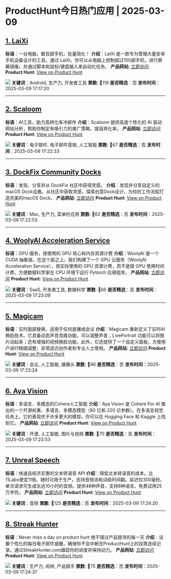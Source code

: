 # ProductHunt今日热门应用 | 2025-03-09

## [1. LaiXi](https://www.producthunt.com/posts/laixi?utm_campaign=producthunt-api&utm_medium=api-v2&utm_source=Application%3A+decohack+%28ID%3A+172745%29)
**标语**：一台电脑，数百部手机，批量简化！
**介绍**：LaiXi 是一款专为管理大量安卓手机设备设计的工具。通过 LaiXi，你可以从电脑上控制超过100部手机，进行屏幕镜像，并通过脚本和鼠标/键盘输入来自动化任务。
**产品网站**: [立即访问](https://www.laixi.app/?ref=producthunt&lang=en-US?utm_campaign=producthunt-api&utm_medium=api-v2&utm_source=Application%3A+decohack+%28ID%3A+172745%29)
**Product Hunt**: [View on Product Hunt](https://www.producthunt.com/posts/laixi?utm_campaign=producthunt-api&utm_medium=api-v2&utm_source=Application%3A+decohack+%28ID%3A+172745%29)

![](https://ph-files.imgix.net/b98edb16-25cc-4482-b728-a4bdd7509b90.png?auto=format&fit=crop&frame=1&h=512&w=1024)
**关键词**：Android, 生产力, 开发者工具
**票数**: 🔺119
**是否精选**：否
**发布时间**：2025-03-09 17:17:20 

---

## [2. Scaloom](https://www.producthunt.com/posts/scaloom?utm_campaign=producthunt-api&utm_medium=api-v2&utm_source=Application%3A+decohack+%28ID%3A+172745%29)
**标语**：AI工具，助力高转化率冷邮件
**介绍**：Scaloom 提供高度个性化的 AI 驱动网站分析，帮助你制定有吸引力的推广策略，提高转化率。
**产品网站**: [立即访问](https://scaloom.com/?ref=producthunt?utm_campaign=producthunt-api&utm_medium=api-v2&utm_source=Application%3A+decohack+%28ID%3A+172745%29)
**Product Hunt**: [View on Product Hunt](https://www.producthunt.com/posts/scaloom?utm_campaign=producthunt-api&utm_medium=api-v2&utm_source=Application%3A+decohack+%28ID%3A+172745%29)

![](https://ph-files.imgix.net/3c0a3414-7ab7-497e-a6aa-51324073efc4.png?auto=compress&codec=mozjpeg&cs=strip&auto=format&w=900&h=288&fit=crop&dpr=1)
**关键词**：电子邮件, 电子邮件营销, 人工智能
**票数**: 🔺67
**是否精选**：否
**发布时间**：2025-03-09 17:22:33 

---

## [3. DockFix Community Docks](https://www.producthunt.com/posts/dockfix-community-docks?utm_campaign=producthunt-api&utm_medium=api-v2&utm_source=Application%3A+decohack+%28ID%3A+172745%29)
**标语**：发现、分享并从 DockFix 社区中获得灵感。
**介绍**：发现并分享自定义的macOS Dock设置。从社区中获取灵感，探索创意Dock设计，为你的工作流程打造完美的macOS Dock。
**产品网站**: [立即访问](https://www.dockfix.app/discover?ref=producthunt?utm_campaign=producthunt-api&utm_medium=api-v2&utm_source=Application%3A+decohack+%28ID%3A+172745%29)
**Product Hunt**: [View on Product Hunt](https://www.producthunt.com/posts/dockfix-community-docks?utm_campaign=producthunt-api&utm_medium=api-v2&utm_source=Application%3A+decohack+%28ID%3A+172745%29)

![](https://ph-files.imgix.net/bf0e7c3d-e030-4250-ba1a-658496299ad9.png?auto=compress&codec=mozjpeg&cs=strip&auto=format&w=900&h=288&fit=crop&dpr=1)
**关键词**：Mac, 生产力, 菜单栏应用
**票数**: 🔺62
**是否精选**：否
**发布时间**：2025-03-09 17:22:53 

---

## [4. WoolyAI Acceleration Service](https://www.producthunt.com/posts/woolyai-acceleration-service?utm_campaign=producthunt-api&utm_medium=api-v2&utm_source=Application%3A+decohack+%28ID%3A+172745%29)
**标语**：GPU 服务，按使用的 GPU 核心和内存资源计费
**介绍**：WoolyAI 是一个 CUDA 抽象层。在这个层之上，我们构建了一个 GPU 云服务（WoolyAI Acceleration Service），按实际使用的 GPU 资源计费，而不是按 GPU 使用时间计费，方便数据科学家在 CPU 环境下运行 Pytorch 应用程序。
**产品网站**: [立即访问](https://woolyai.com/?ref=producthunt?utm_campaign=producthunt-api&utm_medium=api-v2&utm_source=Application%3A+decohack+%28ID%3A+172745%29)
**Product Hunt**: [View on Product Hunt](https://www.producthunt.com/posts/woolyai-acceleration-service?utm_campaign=producthunt-api&utm_medium=api-v2&utm_source=Application%3A+decohack+%28ID%3A+172745%29)

![](https://ph-files.imgix.net/4aa5bf2d-0e1c-417a-a90d-6c2312884c7b.png?auto=compress&codec=mozjpeg&cs=strip&auto=format&w=900&h=288&fit=crop&dpr=1)
**关键词**：SaaS, 开发者工具, 数据科学
**票数**: 🔺65
**是否精选**：否
**发布时间**：2025-03-09 17:23:09 

---

## [5. Magicam](https://www.producthunt.com/posts/magicam-3?utm_campaign=producthunt-api&utm_medium=api-v2&utm_source=Application%3A+decohack+%28ID%3A+172745%29)
**标语**：实时面部替换，适用于任何直播或会议
**介绍**：Magicam 重新定义了实时AI换脸技术。它具备动态声音克隆功能，可以调整声音；LivePortrait 功能可以将图片动起来；还有增强的视频换脸功能。此外，它还提供了一个自定义面板，方便用户进行精细调整，非常适合创作者和专业人士使用。
**产品网站**: [立即访问](https://magicam.ai/?ref=producthunt?utm_campaign=producthunt-api&utm_medium=api-v2&utm_source=Application%3A+decohack+%28ID%3A+172745%29)
**Product Hunt**: [View on Product Hunt](https://www.producthunt.com/posts/magicam-3?utm_campaign=producthunt-api&utm_medium=api-v2&utm_source=Application%3A+decohack+%28ID%3A+172745%29)

![](https://ph-files.imgix.net/50ba2a6b-21dc-4f56-9f15-b421c3924e96.png?auto=format&fit=crop&frame=1&h=512&w=1024)
**关键词**：会议, 人工智能, 摄像头
**票数**: 🔺96
**是否精选**：否
**发布时间**：2025-03-09 17:23:24 

---

## [6. Aya Vision](https://www.producthunt.com/posts/aya-vision?utm_campaign=producthunt-api&utm_medium=api-v2&utm_source=Application%3A+decohack+%28ID%3A+172745%29)
**标语**：多语言、多模态的Cohere人工智能
**介绍**：Aya Vision 是 Cohere For AI 推出的一个开源权重、多语言、多模态模型（80 亿和 320 亿参数）。在多语言视觉任务上，它的表现优于许多更大的模型。你可以在 Hugging Face 和 Kaggle 上找到它。
**产品网站**: [立即访问](https://cohere.com/blog/aya-vision?ref=producthunt?utm_campaign=producthunt-api&utm_medium=api-v2&utm_source=Application%3A+decohack+%28ID%3A+172745%29)
**Product Hunt**: [View on Product Hunt](https://www.producthunt.com/posts/aya-vision?utm_campaign=producthunt-api&utm_medium=api-v2&utm_source=Application%3A+decohack+%28ID%3A+172745%29)

![](https://ph-files.imgix.net/56afbdfa-3ed9-475b-80ba-174375694845.png?auto=compress&codec=mozjpeg&cs=strip&auto=format&w=900&h=288&fit=crop&dpr=1)
**关键词**：开源, 人工智能, 图片与视频
**票数**: 🔺70
**是否精选**：否
**发布时间**：2025-03-09 17:23:53 

---

## [7. Unreal Speech](https://www.producthunt.com/posts/unreal-speech-3?utm_campaign=producthunt-api&utm_medium=api-v2&utm_source=Application%3A+decohack+%28ID%3A+172745%29)
**标语**：快速且经济实惠的文本转语音 API
**介绍**：降低文本转语音的成本。比11Labs便宜11倍。随时可用于生产。支持音频流和词级时间戳。延迟仅300毫秒。单次请求可生成长达10小时的音频。提供48种声音，支持8种语言。免费试用25万字符。
**产品网站**: [立即访问](https://unrealspeech.com/?ref=producthunt?utm_campaign=producthunt-api&utm_medium=api-v2&utm_source=Application%3A+decohack+%28ID%3A+172745%29)
**Product Hunt**: [View on Product Hunt](https://www.producthunt.com/posts/unreal-speech-3?utm_campaign=producthunt-api&utm_medium=api-v2&utm_source=Application%3A+decohack+%28ID%3A+172745%29)

![](https://ph-files.imgix.net/2573b511-b3d8-463e-87f4-30243bf8f050.jpeg?auto=format&fit=crop&frame=1&h=512&w=1024)
**关键词**：音频
**票数**: 🔺125
**是否精选**：否
**发布时间**：2025-03-09 17:24:20 

---

## [8. Streak Hunter](https://www.producthunt.com/posts/streak-hunter?utm_campaign=producthunt-api&utm_medium=api-v2&utm_source=Application%3A+decohack+%28ID%3A+172745%29)
**标语**：Never miss a day on product hunt
绝不错过产品猎寻的每一天
**介绍**：设置个性化的每日电子邮件提醒，确保你不会中断在ProductHunt上的投票连续记录。通过StreakHunter.com跟踪你的进度并保持动力。
**产品网站**: [立即访问](https://www.streakhunter.com/?ref=producthunt?utm_campaign=producthunt-api&utm_medium=api-v2&utm_source=Application%3A+decohack+%28ID%3A+172745%29)
**Product Hunt**: [View on Product Hunt](https://www.producthunt.com/posts/streak-hunter?utm_campaign=producthunt-api&utm_medium=api-v2&utm_source=Application%3A+decohack+%28ID%3A+172745%29)

![](https://ph-files.imgix.net/deeb4465-6968-4e6b-b5af-2a795d397235.png?auto=compress&codec=mozjpeg&cs=strip&auto=format&w=900&h=288&fit=crop&dpr=1)
**关键词**：生产力, 闹钟, 产品猎手
**票数**: 🔺75
**是否精选**：否
**发布时间**：2025-03-09 17:24:37 

